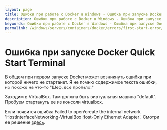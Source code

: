 ```yaml
---
layout: page
title: Ошибки при работе с Docker в Windows - Ошибка при запуске Docker Quick Start Terminal
description: Ошибки при работе с Docker в Windows - Ошибка при запуске Docker Quick Start Terminal
keywords: Ошибки при работе с Docker в Windows - Ошибка при запуске Docker Quick Start Terminal
permalink: /windows/servers/containers/docker/errors/first-start-error/
---
```


# Ошибка при запуске Docker Quick Start Terminal

В общем при первом запуске Docker может возникнуть ошибка при которой ничего не стартанет.
Я не помню содержимое текста ошибки, но похоже на что-то "Шеф, все пропало!"

Заходим в VirtualBox.
Там должна быть виртуальная машина "default".
Пробуем стартануть ее из консоли virtualbox.

Если появится ошибка Failed to open/create the internal network 'HostInterfaceNetworking-VirtualBox Host-Only Ethernet Adapter'.
Смотри ее решение <a href="/windows/servers/virtual/virtualbox/errors/failed-to-open-create-the-internal-network/">здесь</a>.
